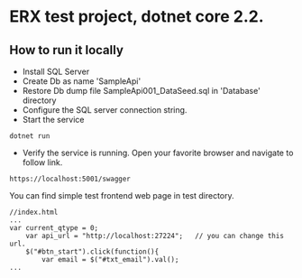 # ERX test project, dotnet core 2.2.

## How to run it locally
* Install SQL Server
* Create Db as name 'SampleApi'
* Restore Db dump file SampleApi001_DataSeed.sql in 'Database' directory
* Configure the SQL server connection string.
* Start the service
```
dotnet run
```
* Verify the service is running. Open your favorite browser and navigate to follow link.
```
https://localhost:5001/swagger
```

You can find simple test frontend web page in test directory.
```
//index.html
...
var current_qtype = 0;
    var api_url = "http://localhost:27224";   // you can change this url.
    $("#btn_start").click(function(){        
        var email = $("#txt_email").val();
...
```
